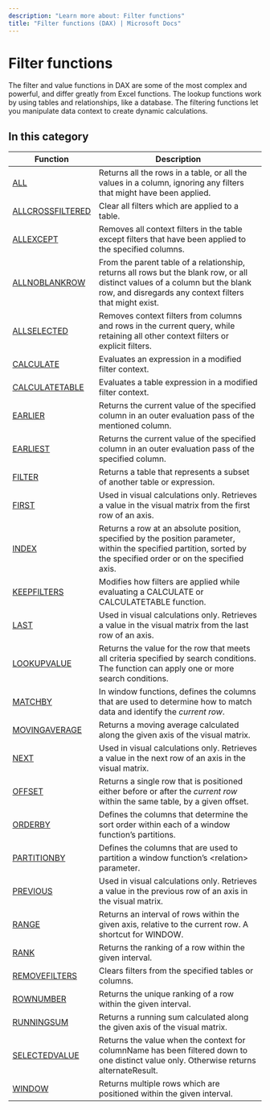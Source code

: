 ```yaml
---
description: "Learn more about: Filter functions"
title: "Filter functions (DAX) | Microsoft Docs"
---
```

# Filter functions

The filter and value functions in DAX are some of the most complex and powerful, and differ greatly from Excel functions. The lookup functions work by using tables and relationships, like a database. The filtering functions let you manipulate data context to create dynamic calculations.  
  
## In this category

|Function  |Description  |
|---------|---------|
|[ALL](all-function-dax.md)      |  Returns all the rows in a table, or all the values in a column, ignoring any filters that might have been applied.       |
|[ALLCROSSFILTERED](allcrossfiltered-function-dax.md)     |  Clear all filters which are applied to a table.       |
|[ALLEXCEPT](allexcept-function-dax.md)     |  Removes all context filters in the table except filters that have been applied to the specified columns.        |
|[ALLNOBLANKROW](allnoblankrow-function-dax.md)     |  From the parent table of a relationship, returns all rows but the blank row, or all distinct values of a column but the blank row, and disregards any context filters that might exist.         |
|[ALLSELECTED](allselected-function-dax.md)      |  Removes context filters from columns and rows in the current query, while retaining all other context filters or explicit filters.        |
|[CALCULATE](calculate-function-dax.md)      |  Evaluates an expression in a modified filter context.      |
|[CALCULATETABLE](calculatetable-function-dax.md)     |  Evaluates a table expression in a modified filter context.         |
|[EARLIER](earlier-function-dax.md)     |  Returns the current value of the specified column in an outer evaluation pass of the mentioned column.         |
|[EARLIEST](earliest-function-dax.md)     |  Returns the current value of the specified column in an outer evaluation pass of the specified column.         |
|[FILTER](filter-function-dax.md)      |  Returns a table that represents a subset of another table or expression.        |
|[FIRST](first-function-dax.md)      |  Used in visual calculations only. Retrieves a value in the visual matrix from the first row of an axis.       |
|[INDEX](index-function-dax.md)|Returns a row at an absolute position, specified by the position parameter, within the specified partition, sorted by the specified order or on the specified axis.|
|[KEEPFILTERS](keepfilters-function-dax.md)      | Modifies how filters are applied while evaluating a CALCULATE or CALCULATETABLE function.         |
|[LAST](last-function-dax.md)    | Used in visual calculations only. Retrieves a value in the visual matrix from the last row of an axis.        |
|[LOOKUPVALUE](lookupvalue-function-dax.md)    | Returns the value for the row that meets all criteria specified by search conditions. The function can apply one or more search conditions.        |
|[MATCHBY](matchby-function-dax.md)    | In window functions, defines the columns that are used to determine how to match data and identify the *current row*.        |
|[MOVINGAVERAGE](movingaverage-function-dax.md)|Returns a moving average calculated along the given axis of the visual matrix.|
|[NEXT](next-function-dax.md)    | Used in visual calculations only. Retrieves a value in the next row of an axis in the visual matrix.        |
|[OFFSET](offset-function-dax.md)|Returns a single row that is positioned either before or after the *current row* within the same table, by a given offset. |
|[ORDERBY](orderby-function-dax.md)|Defines the columns that determine the sort order within each of a window function’s partitions.|
|[PARTITIONBY](partitionby-function-dax.md)|Defines the columns that are used to partition a window function’s \<relation> parameter.|
|[PREVIOUS](previous-function-dax.md)| Used in visual calculations only. Retrieves a value in the previous row of an axis in the visual matrix. |
|[RANGE](range-function-dax.md)|Returns an interval of rows within the given axis, relative to the current row. A shortcut for WINDOW.|
|[RANK](rank-function-dax.md)| Returns the ranking of a row within the given interval.  |
|[REMOVEFILTERS](removefilters-function-dax.md)|Clears filters from the specified tables or columns.|
|[ROWNUMBER](rownumber-function-dax.md)| Returns the unique ranking of a row within the given interval.  |
|[RUNNINGSUM](runningsum-function-dax.md)|Returns a running sum calculated along the given axis of the visual matrix.|
|[SELECTEDVALUE](selectedvalue-function-dax.md)     |  Returns the value when the context for columnName has been filtered down to one distinct value only. Otherwise returns alternateResult.         |
|[WINDOW](window-function-dax.md)| Returns multiple rows which are positioned within the given interval.  |
